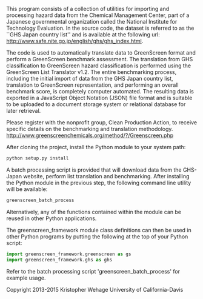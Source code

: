 This program consists of a collection of utilities for importing and
processing hazard data from the Chemical Management Center, part of a
Japanese governmental organization called the National Institute for
Technology Evaluation. In the source code, the dataset is referred to
as the ``GHS Japan country list'' and is available at the following url: http://www.safe.nite.go.jp/english/ghs/ghs_index.html.

The code is used to automatically translate data to GreenScreen format
and perform a GreenScreen benchmark assessment. The translation from
GHS classification to GreenScreen hazard classification is performed
using the GreenScreen List Translator v1.2. The entire benchmarking process,
including the initial import of data from the GHS Japan country list,
translation to GreenScreen representation, and performing an overall
benchmark score, is completely computer automated. The resulting data is
exported in a JavaScript Object Notation (JSON) file format and is
suitable to be uploaded to a document storage system or relational
database for later retrieval.

Please register with the nonprofit group, Clean Production Action, to
receive specific details on the benchmarking and translation methodology.
http://www.greenscreenchemicals.org/method/?/Greenscreen.php


After cloning the project, install the Python module to your system path:

```bash
python setup.py install
```
A batch processing script is provided that will download data from the
GHS-Japan website, perform list translation and benchmarking. After
installing the Python module in the previous step, the following
command line utility will be available:

```bash
greenscreen_batch_process
```
Alternatively, any of the functions contained within the module can be
reused in other Python applications.

The greenscreen_framework module class definitions can then be 
used in other Python programs by putting the following at the top of
your Python script:

```python
import greenscreen_framework.greenscreen as gs
import greenscreen_framework.ghs as ghs
```
Refer to the batch processing script 'greenscreen_batch_process' for example
usage.

Copyright 2013-2015 Kristopher Wehage
University of California-Davis
